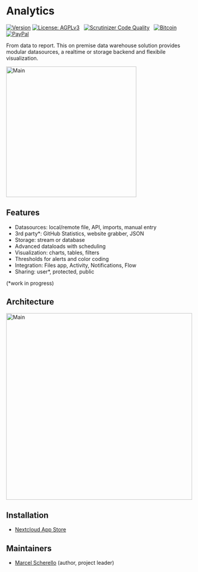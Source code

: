 # Analytics

[![Version](https://img.shields.io/github/release/rello/analytics.svg)](https://github.com/rello/analytics/blob/master/CHANGELOG.md)&#160;[![License: AGPLv3](https://img.shields.io/badge/license-AGPLv3-blue.svg)](http://www.gnu.org/licenses/agpl-3.0)&#160;&#160;&#160;[![Scrutinizer Code Quality](https://scrutinizer-ci.com/g/rello/analytics/badges/quality-score.png?b=master)](https://scrutinizer-ci.com/g/rello/analytics/?branch=master)&#160;&#160;&#160;[![Bitcoin](https://img.shields.io/badge/donate-Bitcoin-blue.svg)](https://github.com/rello/audioplayer/wiki/donate)&#160;[![PayPal](https://img.shields.io/badge/donate-PayPal-blue.svg)](https://github.com/rello/audioplayer/wiki/donate)

From data to report. This on premise data warehouse solution provides modular datasources, a realtime or storage backend and flexibile visualization.

<img src="https://raw.githubusercontent.com/rello/data/master/screenshots/logo.png" alt="Main" width="350" title="Analytics">

## Features
- Datasources: local/remote file, API, imports, manual entry
- 3rd party*: GitHub Statistics, website grabber, JSON
- Storage: stream or database
- Advanced dataloads with scheduling
- Visualization: charts, tables, filters
- Thresholds for alerts and color coding
- Integration: Files app, Activity, Notifications, Flow
- Sharing: user*, protected, public

(*work in progress)

## Architecture

<img src="https://raw.githubusercontent.com/rello/data/master/screenshots/architecture.png" alt="Main" width="500" title="Analytics">

## Installation
- [Nextcloud App Store](https://apps.nextcloud.com/apps/analytics)

## Maintainers
- [Marcel Scherello](https://github.com/rello) (author, project leader)
